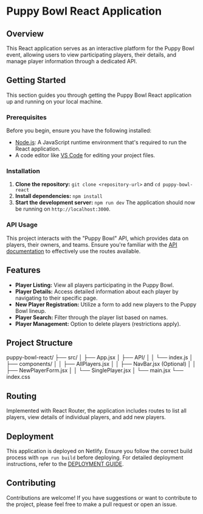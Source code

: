# Puppy Bowl React Application

## Overview

This React application serves as an interactive platform for the Puppy Bowl event, allowing users to view participating players, their details, and manage player information through a dedicated API.

## Getting Started

This section guides you through getting the Puppy Bowl React application up and running on your local machine.

### Prerequisites

Before you begin, ensure you have the following installed:
- [Node.js](https://nodejs.org/): A JavaScript runtime environment that's required to run the React application.
- A code editor like [VS Code](https://code.visualstudio.com/) for editing your project files.


### Installation

1. **Clone the repository:** `git clone <repository-url>` and `cd puppy-bowl-react`
2. **Install dependencies:** `npm install`
3. **Start the development server:** `npm run dev` The application should now be running on `http://localhost:3000`.

### API Usage

This project interacts with the "Puppy Bowl" API, which provides data on players, their owners, and teams. Ensure you're familiar with the [API documentation](<api-documentation-link>) to effectively use the routes available.

## Features

- **Player Listing:** View all players participating in the Puppy Bowl.
- **Player Details:** Access detailed information about each player by navigating to their specific page.
- **New Player Registration:** Utilize a form to add new players to the Puppy Bowl lineup.
- **Player Search:** Filter through the player list based on names.
- **Player Management:** Option to delete players (restrictions apply).

## Project Structure

puppy-bowl-react/
├── src/
│ ├── App.jsx
│ ├── API/
│ │ └── index.js
│ ├── components/
│ │ ├── AllPlayers.jsx
│ │ ├── NavBar.jsx (Optional)
│ │ ├── NewPlayerForm.jsx
│ │ └── SinglePlayer.jsx
│ └── main.jsx
└── index.css


## Routing

Implemented with React Router, the application includes routes to list all players, view details of individual players, and add new players.

## Deployment

This application is deployed on Netlify. Ensure you follow the correct build process with `npm run build` before deploying. For detailed deployment instructions, refer to the [DEPLOYMENT GUIDE](<deployment-guide-link>).

## Contributing

Contributions are welcome! If you have suggestions or want to contribute to the project, please feel free to make a pull request or open an issue.

